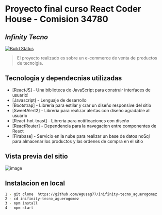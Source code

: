# Proyecto final curso React Coder House - Comision 34780
## _Infinity Tecno_ 

[![Build Status](https://travis-ci.org/joemccann/dillinger.svg?branch=master)](https://travis-ci.org/joemccann/dillinger)

> El proyecto realizado 
> es sobre un 
> e-commerce de venta 
> de productos de tecnolgia.

## Tecnologia y dependecnias utilizadas

- [ReactJS] - Una biblioteca de JavaScript para construir interfaces de usuario!
- [Javascript] - Lenguaje de desarrollo
- [Bootstrap] - Libreria para estilar y crar un diseño responsive del sitio
- [SweetAlert2] - Libreria para realizar alertas con diseño agradable al usuario
- [React-hot-toast] - Libreria para notificaciones con diseño
- [ReactRouter] - Dependencia para la navegacion entre componentes de React
- [Firabase] - Servicio en la nube para realizar un base de datos noSql para almacenar los productos y las ordenes de compra en el sitio

## Vista previa del sitio

![image](/public/images/infinity-tecno-final.gif)


## Instalacion en local

```sh
1 - git clone  https://github.com/Agusag77/inifinity-tecno_aguerogomez.git
2 - cd inifinity-tecno_aguerogomez
3 - npm install 
4 - npm start
```